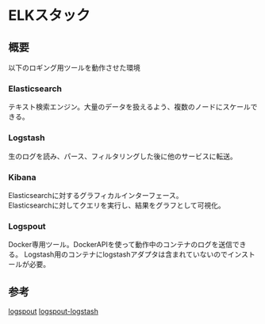 # ELKスタック

## 概要

以下のロギング用ツールを動作させた環境

### Elasticsearch

テキスト検索エンジン。大量のデータを扱えるよう、複数のノードにスケールできる。

### Logstash

生のログを読み、パース、フィルタリングした後に他のサービスに転送。

### Kibana

Elasticsearchに対するグラフィカルインターフェース。  
Elasticsearchに対してクエリを実行し、結果をグラフとして可視化。

### Logspout

Docker専用ツール。DockerAPIを使って動作中のコンテナのログを送信できる。
Logstash用のコンテナにlogstashアダプタは含まれていないのでインストールが必要。


## 参考

[logspout][*1]
[logspout-logstash][*2]

[*1]:https://github.com/gliderlabs/Logspout
[*2]:https://github.com/looplab/logspout-Logstash
